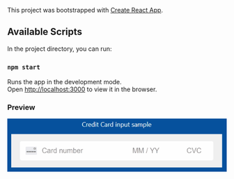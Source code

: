This project was bootstrapped with [Create React App](https://github.com/facebook/create-react-app).

## Available Scripts

In the project directory, you can run:

### `npm start`

Runs the app in the development mode.<br />
Open [http://localhost:3000](http://localhost:3000) to view it in the browser.

### Preview

![Credit Card input sample](https://github.com/aciura/Credit-Card-Component/blob/master/credit-card-input.gif?raw=true)
